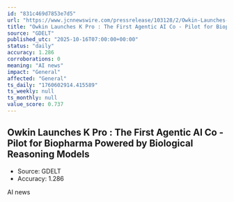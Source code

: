 ```yaml
---
id: "831c469d7853e7d5"
url: "https://www.jcnnewswire.com/pressrelease/103128/2/Owkin-Launches-K-Pro:-The-First-Agentic-AI-Co-Pilot-for-Biopharma-Powered-by-Biological-Reasoning-Mo"
title: "Owkin Launches K Pro : The First Agentic AI Co - Pilot for Biopharma Powered by Biological Reasoning Models"
source: "GDELT"
published_utc: "2025-10-16T07:00:00+00:00"
status: "daily"
accuracy: 1.286
corroborations: 0
meaning: "AI news"
impact: "General"
affected: "General"
ts_daily: "1760602914.415589"
ts_weekly: null
ts_monthly: null
value_score: 0.737
---
```

## Owkin Launches K Pro : The First Agentic AI Co - Pilot for Biopharma Powered by Biological Reasoning Models

- Source: GDELT
- Accuracy: 1.286

AI news
